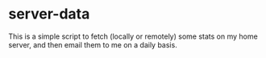 # server-data

This is a simple script to fetch (locally or remotely) some stats on my home server, and then email them to me on a daily basis. 
